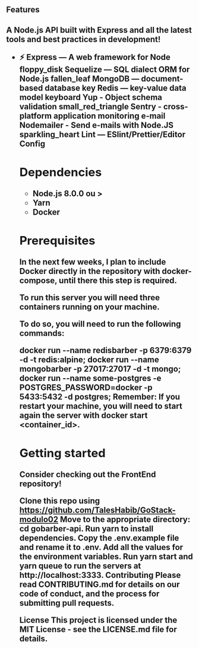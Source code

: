 
<h2>Features<h2>
  
A Node.js API built with Express and all the latest tools and best practices in development!

<ul><li>⚡ Express — A web framework for Node</li>
floppy_disk Sequelize — SQL dialect ORM for Node.js
fallen_leaf MongoDB — document-based database
key Redis — key-value data model
keyboard Yup - Object schema validation
small_red_triangle Sentry - cross-platform application monitoring
e-mail Nodemailer - Send e-mails with Node.JS
sparkling_heart Lint — ESlint/Prettier/Editor Config

<h2>Dependencies</h2>
<ul>
  <li>Node.js 8.0.0 ou ></li>
  <li>Yarn</li>
  <li>Docker</li>
 </ul>
  
  
<h2> Prerequisites </h2>
In the next few weeks, I plan to include Docker directly in the repository with docker-compose, until there this step is required.

To run this server you will need three containers running on your machine.

To do so, you will need to run the following commands:

docker run --name redisbarber -p 6379:6379 -d -t redis:alpine;
docker run --name mongobarber -p 27017:27017 -d -t mongo;
docker run --name some-postgres -e POSTGRES_PASSWORD=docker -p 5433:5432 -d postgres;
Remember: If you restart your machine, you will need to start again the server with docker start <container_id>.

<h2> Getting started </h2>
Consider checking out the FrontEnd repository!

Clone this repo using https://github.com/TalesHabib/GoStack-modulo02
Move to the appropriate directory: cd gobarber-api.
Run yarn to install dependencies.
Copy the .env.example file and rename it to .env.
Add all the values for the environment variables.
Run yarn start and yarn queue to run the servers at http://localhost:3333.
Contributing
Please read CONTRIBUTING.md for details on our code of conduct, and the process for submitting pull requests.

License
This project is licensed under the MIT License - see the LICENSE.md file for details.
